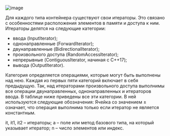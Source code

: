 ![image](https://github.com/user-attachments/assets/242ec206-78fa-4c72-bd0f-cd174512ac7f)

Для каждого типа контейнера существуют свои итераторы. Это связано с особенностями расположения элементов в памяти и доступа к ним. Итераторы делятся на следующие категории:

- ввода (InputIterator);
- однонаправленные (ForwardIterator);
- двунаправленные (BidirectionalIterator);
- произвольного доступа (RandomAccessIterator);
- непрерывные (ContiguousIterator, начиная с C++17);
- вывода (OutputIterator).

Категория определяется операциями, которые могут быть выполнены над нею. Каждая из первых пяти категорий включает в себя предыдущую. Так, над итераторами произвольного доступа выполнимы все операции двунаправленных, однонаправленных и итераторов ввода. В таблице ниже приведены все эти категории. В ней используются следующие обозначения:
Ячейка со значением ± означает, что операция выполнима только если итератор не является константным.

it, it1, it2 – итераторы;
a – поле или метод базового типа, на который указывает итератор;
n – число элементов или индекс.
